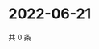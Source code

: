 # 2022-06-21

共 0 条

<!-- BEGIN WEIBO -->
<!-- 最后更新时间 Tue Jun 21 2022 01:11:57 GMT+0800 (China Standard Time) -->

<!-- END WEIBO -->
